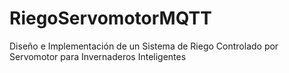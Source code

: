 # RiegoServomotorMQTT
Diseño e Implementación de un Sistema de Riego Controlado por Servomotor para Invernaderos Inteligentes
